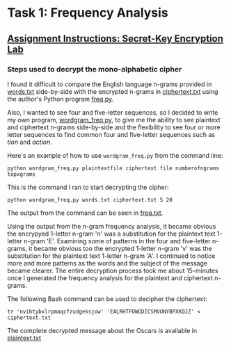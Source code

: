 # Task 1: Frequency Analysis
## [Assignment Instructions: Secret-Key Encryption Lab](https://seedsecuritylabs.org/Labs_20.04/Files/Crypto_Encryption/Crypto_Encryption.pdf)
### Steps used to decrypt the mono-alphabetic cipher

I found it difficult to compare the English language n-grams provided in [words.txt](https://github.com/edwardfward/marquetteuniversity/blob/main/cosc5360/week1/hw1/words.txt) side-by-side with the encrypted n-grams in [ciphertext.txt](https://github.com/edwardfward/marquetteuniversity/blob/main/cosc5360/week1/hw1/ciphertext.txt) using the author's Python program [freq.py](https://github.com/edwardfward/marquetteuniversity/blob/main/cosc5360/week1/hw1/freq.py).

Also, I wanted to see four and five-letter sequences, so I decided to write my own program, [wordgram_freq.py](https://github.com/edwardfward/marquetteuniversity/blob/main/cosc5360/week1/hw1/wordgram_freq.py), to give me the ability to see plaintext and ciphertext n-grams side-by-side and the flexibility to see four or more letter sequences to find common four and five-letter sequences such as _tion_ and _action_.

Here's an example of how to use `wordgram_freq.py` from the command line:

`python wordgram_freq.py plaintextfile ciphertext file numberofngrams topxgrams`

This is the command I ran to start decrypting the cipher:

`python wordgram_freq.py words.txt ciphertext.txt 5 20`

The output from the command can be seen in [freq.txt](https://github.com/edwardfward/marquetteuniversity/blob/main/cosc5360/week1/hw1/freq.txt).

Using the output from the n-gram frequency analysis, it became obvious the encrypyed 1-letter n-gram 'n' was a substitution for the plaintext text 1-letter n-gram 'E'. Examining some of patterns in the four and five-letter n-grams, it became obvious too the encrypted 1-letter n-gram 'v' was the substitution for the plaintext text 1-letter n-gram 'A'. I continued to notice more and more patterns as the words and the subject of the message became clearer. The entire decryption process took me about 15-minutes once I generated the frequency analysis for the plaintext and ciphertext n-grams.

The following Bash command can be used to decipher the ciphertext:

`tr 'nvihtybxlrpmaqcfzudgeksjow' 'EALRHTFOWGDICSMVUNYBPXKQJZ' < ciphertext.txt`

The complete decrypted message about the Oscars is available in [plaintext.txt](https://github.com/edwardfward/marquetteuniversity/blob/main/cosc5360/week1/hw1/plaintext.txt)




